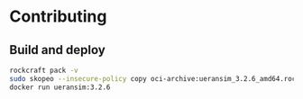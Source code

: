 # Contributing

## Build and deploy

```bash
rockcraft pack -v
sudo skopeo --insecure-policy copy oci-archive:ueransim_3.2.6_amd64.rock docker-daemon:ueransim:3.2.6
docker run ueransim:3.2.6
```
